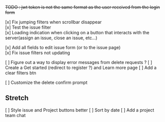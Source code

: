 ~~TODO : jwt token is not the same format as the user received from the login form~~

[x] Fix jumping filters when scrollbar disappear  
[x] Test the issue filter  
[x] Loading indication when clicking on a button that interacts with the server(assign an issue, close an issue, etc...)

[x] Add all fields to edit issue form (or to the issue page)  
[x] Fix issue filters not updating   

[ ] Figure out a way to display error messages from delete requests ?
[ ] Create a Get started (redirect to register ?) and Learn more page
[ ] Add a clear filters btn

[ ] Customize the delete confirm prompt

## Stretch
[ ] Style issue and Project buttons better
[ ] Sort by date
[ ] Add a project team chat